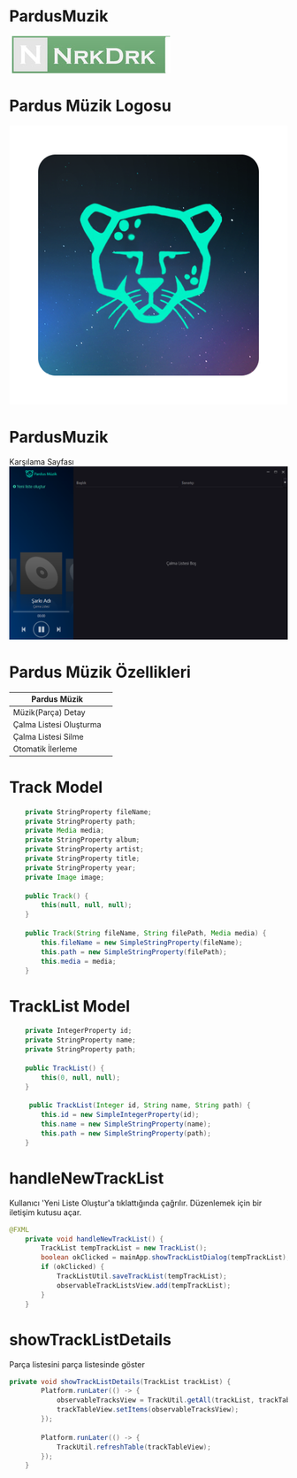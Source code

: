 # PardusMuzik
![N|Solid](https://github.com/nrkdrk/PardusMuzik/blob/master/img/nrkdrk.jpg)


# Pardus Müzik Logosu
![alt text](https://github.com/nrkdrk/PardusMuzik/blob/master/img/icon.png)

# PardusMuzik
Karşılama Sayfası
![alt text](https://github.com/nrkdrk/PardusMuzik/blob/master/img/PardusMuzik.PNG)


# Pardus Müzik Özellikleri
| Pardus Müzik | |
| ------ | ------ |
| Müzik(Parça) Detay | |
| Çalma Listesi Oluşturma | |
| Çalma Listesi Silme | |
| Otomatik İlerleme| |



# Track Model

```java
    private StringProperty fileName;
    private StringProperty path;
    private Media media;
    private StringProperty album;
    private StringProperty artist;
    private StringProperty title;
    private StringProperty year;
    private Image image;

    public Track() {
        this(null, null, null);
    }

    public Track(String fileName, String filePath, Media media) {
        this.fileName = new SimpleStringProperty(fileName);
        this.path = new SimpleStringProperty(filePath);
        this.media = media;
    }
```

# TrackList Model

```java
    private IntegerProperty id;
    private StringProperty name;
    private StringProperty path;

    public TrackList() {
        this(0, null, null);
    }

     public TrackList(Integer id, String name, String path) {
        this.id = new SimpleIntegerProperty(id);
        this.name = new SimpleStringProperty(name);
        this.path = new SimpleStringProperty(path);
    }
```

# handleNewTrackList
Kullanıcı 'Yeni Liste Oluştur'a tıklattığında çağrılır. Düzenlemek için bir iletişim kutusu açar.
```java
@FXML
    private void handleNewTrackList() {
        TrackList tempTrackList = new TrackList();
        boolean okClicked = mainApp.showTrackListDialog(tempTrackList);
        if (okClicked) {
            TrackListUtil.saveTrackList(tempTrackList);
            observableTrackListsView.add(tempTrackList);
        }
    }
```

# showTrackListDetails 
Parça listesini parça listesinde göster
```java
private void showTrackListDetails(TrackList trackList) {
        Platform.runLater(() -> {
            observableTracksView = TrackUtil.getAll(trackList, trackTableView);
            trackTableView.setItems(observableTracksView);
        });
        
        Platform.runLater(() -> {
            TrackUtil.refreshTable(trackTableView);
        });
    }
```
